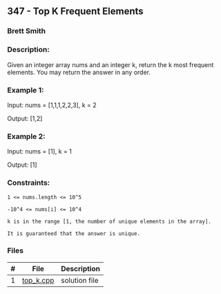 ## 347 - Top K Frequent Elements
### Brett Smith 
### Description:

Given an integer array nums and an integer k, return the k most frequent elements. You may return the answer in any order.

 

### Example 1:

Input: nums = [1,1,1,2,2,3], k = 2

Output: [1,2]

### Example 2:

Input: nums = [1], k = 1

Output: [1]

### Constraints:

`1 <= nums.length <= 10^5`

`-10^4 <= nums[i] <= 10^4`

`k is in the range [1, the number of unique elements in the array].`

`It is guaranteed that the answer is unique.`


### Files

|   #   | File                       | Description                                                |
| :---: | -------------------------- | ---------------------------------------------------------- |
|   1   | [top_k.cpp](./top_k.cpp)     | solution file                                     |